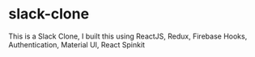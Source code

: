 # slack-clone
This is a Slack Clone, I built this using ReactJS, Redux, Firebase Hooks, Authentication, Material UI, React Spinkit
